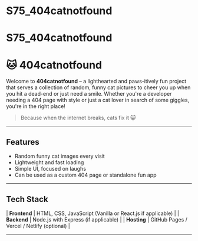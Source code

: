 # S75_404catnotfound

# S75_404catnotfound

# 🐱 404catnotfound

Welcome to **404catnotfound** – a lighthearted and paws-itively fun project that serves a collection of random, funny cat pictures to cheer you up when you hit a dead-end or just need a smile. Whether you're a developer needing a 404 page with style or just a cat lover in search of some giggles, you're in the right place!

> Because when the internet breaks, cats fix it 😺

---

## Features

-  Random funny cat images every visit
-  Lightweight and fast loading
-  Simple UI, focused on laughs
-  Can be used as a custom 404 page or standalone fun app

---

## Tech Stack


| **Frontend** | HTML, CSS, JavaScript (Vanilla or React.js if applicable) |
| **Backend** | Node.js with Express (if applicable) |
| **Hosting** | GitHub Pages / Vercel / Netlify (optional) |

---

